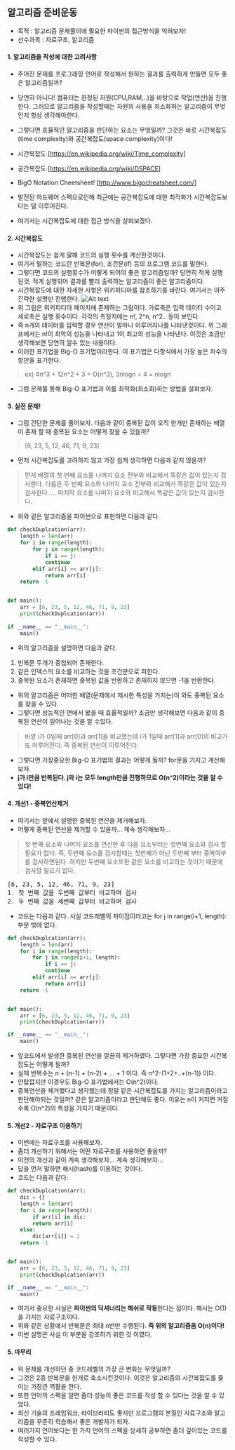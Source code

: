 ## 알고리즘 준비운동
* 목적 : 알고리즘 문제풀이에 필요한 파이썬의 접근방식을 익혀보자!
* 선수과목 : 자료구조, 알고리즘

#### 1. 알고리즘을 작성에 대한 고려사항
* 주어진 문제를 프로그래밍 언어로 작성해서 원하는 결과를 출력하게 만들면 모두 좋은 알고리즘일까?
* 당연히 아니다! 컴퓨터는 한정된 자원(CPU,RAM,..)을 바탕으로 작업(연산)을 진행한다. 그러므로 알고리즘을 작성할때는 자원의 사용을 최소화하는 알고리즘이 무엇인지 항상 생각해야한다.
* 그렇다면 효율적인 알고리즘을 판단하는 요소는 무엇일까? 그것은 바로 시간복잡도(time complexity)와 공간복잡도(space complexity)이다!
* 시간복잡도 [https://en.wikipedia.org/wiki/Time_complexity]
* 공간복잡도 [https://en.wikipedia.org/wiki/DSPACE]
* BigO Notation Cheetsheet! [http://www.bigocheatsheet.com/]

* 발전된 하드웨어 스펙으로인해 최근에는 공간복잡도에 대한 최적화가 시간복잡도보다는 덜 이루어진다. 
* 여기서는 시간복잡도에 대한 접근 방식을 살펴보겠다.


#### 2. 시간복잡도
* 시간복잡도는 쉽게 말해 코드의 실행 횟수를 계산한것이다.
* 여기서 말하는 코드란 반복문(for), 조건문(if) 등의 프로그램 코드를 말한다. 
* 그렇다면 코드의 실행횟수가 어떻게 되어야 좋은 알고리즘일까? 당연히 적게 실행된것, 적게 실행되어 결과를 빨리 출력하는 알고리즘이 좋은 알고리즘이다.
* 시간복잡도에 대한 자세한 사항은 위키피디아를 참조하기를 바란다. 여기서는 아주 간략한 설명만 진행한다.
![Alt text](https://upload.wikimedia.org/wikipedia/commons/thumb/7/7e/Comparison_computational_complexity.svg/512px-Comparison_computational_complexity.svg.png)
* 위 그림은 위키피디아 페이지에 존재하는 그림이다. 가로축은 입력 데이터 수이고 세로축은 실행 횟수이다. 각각의 측정치에는 n!, 2^n, n^2.. 등이 보인다. 
* 즉 n개의 데이터를 입력할 경우 연산이 얼마나 이루어지나를 나타낸것이다. 위 그래프에서는 n!이 최악의 성능을 나타내고 1이 최고의 성능을 나타낸다. 이것은 조금만 생각해보면 당연히 알수 있는 내용이다.
* 이러한 표기법을 Big-O 표기법이라한다. 이 표기법은 다항식에서 가장 높은 차수의 항만을 표기한다.
> ex) 4n^3 + 12n^2 + 3 = O(n^3), 3nlogn + 4 = nlogn
* 그럼 문제를 통해 Big-O 표기법과 이를 최적화(최소화)하는 방법을 살펴보자.



#### 3. 실전 문제!
* 그럼 간단한 문제를 풀어보자. 다음과 같이 중복된 값이 오직 한개만 존재하는 배열이 존재 할 때 중복된 요소는 어떻게 찾을 수 있을까? 
> [6, 23, 5, 12, 46, 71, 9, 23]

* 먼저 시간복잡도를 고려하지 않고 가장 쉽게 생각하면 다음과 같지 않을까?
> 먼저 배열의 첫 번째 요소를 나머지 요소 전부와 비교해서 똑같은 값이 있는지 검사한다. 다음은 두 번째 요소와 나머지 요소 전부와 비교해서 똑같은 값이 있는지 검사한다. ... 마지막 요소를 나머지 요소와 비교해서 똑같은 값이 있는지 검사한다.
* 위와 같은 알고리즘을 파이썬으로 표현하면 다음과 같다.
```python
def checkDuplcation(arr):
    length = len(arr)
    for i in range(length):
        for j in range(length):			
            if i == j:
	        continue
	    elif arr[i] == arr[j]:				
	        return arr[i]
    return -1


def main():
    arr = [6, 23, 5, 12, 46, 71, 9, 23]
    print(checkDuplcation(arr))
	
if __name__ == "__main__":
    main()
```
* 위의 알고리즘을 설명하면 다음과 같다.
1. 반복문 두개가 중첩되어 존재한다. 
2. 같은 인덱스의 요소를 비교하는 것을 조건분으로 피한다.
3. 중복된 요소가 존재하면 중복된 값을 반환하고 존재하지 않으면 -1을 반환한다.
* 위의 알고리즘은 어떠한 배열(문제에서 제시한 특성을 가지는)이 와도 중복된 요소를 찾을 수 있다.
* 그렇다면 성능적인 면에서 봤을 때 효율적일까? 조금만 생각해보면 다음과 같이 중복된 연산이 일어나는 것을 알 수있다.
> 바깥 i가 0일때 arr[0]과 arr[1]을 비교했는데 i가 1일때 arr[1]과 arr[0]의 비교가 또 이루어진다. 즉 중복된 연산이 이루어진다. 
* 그렇다면 가장중요한 Big-O 표기법의 결과는 어떻게 될까? for문을 가지고 계산해보자.
* **j가 i만큼 반복된다. j와 i는 모두 length만큼 진행하므로 O(n^2)이라는 것을 알 수있다!**
 


#### 4. 개선1 - 중복연산제거
* 여기서는 앞에서 설명한 중복된 연산을 제거해보자.
* 어떻게 중복된 연산을 제거할 수 있을까... 계속 생각해보자... 
> 첫 번째 요소와 나머지 요소를 연산한 후 다음 요소부터는 첫번째 요소와 검사 할 필요가 없다. 즉, 두번째 요소를 검사할때는 첫번째가 아닌 두번째 부터 중복여부를 검사하면된다. 하지만 두번째 요소또한 같은 요소를 비교하는 것이기 때문에 검사할 필요가 없다.
<pre>
[6, 23, 5, 12, 46, 71, 9, 23]
1. 첫 번째 값을 두번째 값부터 비교하며 검사
2. 두 번째 값을 세번째 값부터 비교하며 검사
</pre>
* 코드는 다음과 같다. 사실 코드레벨의 차이점이라고는 for j in range(i+1, length): 부분 밖에 없다.
```python
def checkDuplcation(arr):
    length = len(arr)
    for i in range(length):
        for j in range(i+1, length):			
            if i == j:
	        continue
	    elif arr[i] == arr[j]:				
	        return arr[i]
    return -1


def main():
    arr = [6, 23, 5, 12, 46, 71, 9, 23]
    print(checkDuplcation(arr))

if __name__ == "__main__":
    main()
```
* 앞코드에서 발생한 중복된 연산을 깔끔히 제거하였다. 그렇다면 가장 중요한 시간복잡도는 어떻게 될까?
* 실제 반복수는 n + (n-1) + (n-2) + ... + 1 이다. 즉 n^2-(1+2+..+(n-1)) 이다. 
* 안탑깝지만 이경우도 Big-O 표기법에서는 O(n^2)이다. 
* 중복연산을 제거했다고 생각했는데 정말 같은 시간복잡도를 가지는 알고리즘이라고 판단해야되는 것일까? 같은 알고리즘이라고 판단해도 좋다. 이유는 n이 커지면 커질수록 O(n^2)의 특성을 가지기 때문이다.

#### 5. 개선2 - 자료구조 이용하기
* 이번에는 자료구조를 사용해보자. 
* 좀더 개선하기 위해서는 어떤 자료구조를 사용하면 좋을까?
* 이전의 개선과 같이 계속 생각해보자... 계속 생각해보자...
* 답을 먼저 말하면 해시(hash)를 이용하는 것이다.
* 코드는 다음과 같다.
```python
def checkDuplcation(arr):
    dic = {}
    length = len(arr)
    for i in range(length):
        if arr[i] in dic:
	    return arr[i]
	else:
	    dic[arr[i]] = 1
    return -1


def main():
    arr = [6, 23, 5, 12, 46, 71, 9, 23]
    print(checkDuplcation(arr))

if __name__ == "__main__":
    main()
```
* 여기서 중요한 사실은 **파이썬의 딕셔너리는 해쉬로 작동**한다는 점이다. 해시는 O(1)을 가지는 자료구조이다.
* 위와 같은 상황에서 반복문은 최대 n번만 수행된다. **즉 위의 알고리즘음 O(n)이다!**
* 이번 설명은 사실 이 부분을 강조하기 위한 것 이였다.



#### 5. 마무리
* 위 문제를 개선하던 중 코드레벨의 가장 큰 변화는 무엇일까?
* 그것은 2중 반복문을 한개로 축소시킨것이다. 이것은 알고리즘의 시간복잡도를 줄이는 가장큰 역활을 한다. 
* 또한 언어의 스펙을 알면 좀더 성능이 좋은 코드를 작성 할 수 있다는 것을 알 수 있었다.
* 최신 기술의 프레임워크, 라이브러리도 좋지만 프로그램의 본질인 자료구조와 알고리즘을 꾸준히 학습해서 좋은 개발자가 되자.
* 여러가지 언어보다는 한 가지 언어의 스펙을 상세히 공부하면 좀더 깊이있는 코드를 작성할 수 있다.